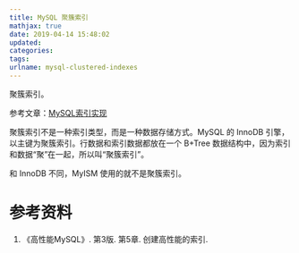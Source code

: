 ```yaml
---
title: MySQL 聚簇索引
mathjax: true
date: 2019-04-14 15:48:02
updated:
categories:
tags:
urlname: mysql-clustered-indexes
---
```


聚簇索引。

<!-- more -->

参考文章：[MySQL索引实现](https://www.cnblogs.com/bonelee/p/6225211.html)

聚簇索引不是一种索引类型，而是一种数据存储方式。MySQL 的 InnoDB 引擎，以主键为聚簇索引。行数据和索引数据都放在一个 B+Tree 数据结构中，因为索引和数据“聚”在一起，所以叫“聚簇索引”。

和 InnoDB 不同，MyISM 使用的就不是聚簇索引。

# 参考资料

1. 《高性能MySQL》. 第3版. 第5章. 创建高性能的索引.